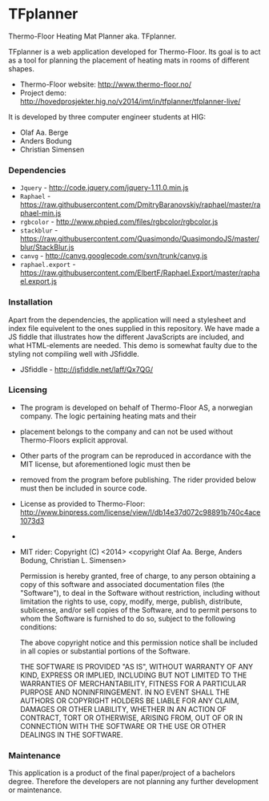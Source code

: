 TFplanner
=======
Thermo-Floor Heating Mat Planner aka. TFplanner.

TFplanner is a web application developed for Thermo-Floor. 
Its goal is to act as a tool for planning the placement of heating mats in rooms of different shapes.

* Thermo-Floor website: http://www.thermo-floor.no/
* Project demo: http://hovedprosjekter.hig.no/v2014/imt/in/tfplanner/tfplanner-live/

It is developed by three computer engineer students at HIG:
* Olaf Aa. Berge
* Anders Bodung
* Christian Simensen

### Dependencies
* `Jquery` - http://code.jquery.com/jquery-1.11.0.min.js
* `Raphael` - https://raw.githubusercontent.com/DmitryBaranovskiy/raphael/master/raphael-min.js
* `rgbcolor` - http://www.phpied.com/files/rgbcolor/rgbcolor.js
* `stackblur` - https://raw.githubusercontent.com/Quasimondo/QuasimondoJS/master/blur/StackBlur.js
* `canvg` - http://canvg.googlecode.com/svn/trunk/canvg.js
* `raphael.export` - https://raw.githubusercontent.com/ElbertF/Raphael.Export/master/raphael.export.js

### Installation
Apart from the dependencies, the application will need a stylesheet and index file equivelent to the ones supplied in this repository.
We have made a JS fiddle that illustrates how the different JavaScripts are included, and what HTML-elements are needed. 
This demo is somewhat faulty due to the styling not compiling well with JSfiddle.

* JSfiddle - http://jsfiddle.net/laff/Qx7QG/

### Licensing
* The program is developed on behalf of Thermo-Floor AS, a norwegian company. The logic pertaining heating mats and their
* placement belongs to the company and can not be used without Thermo-Floors explicit approval.
* Other parts of the program can be reproduced in accordance with the MIT license, but aforementioned logic must then be
* removed from the program before publishing. The rider provided below must then be included in source code.

* License as provided to Thermo-Floor: http://www.binpress.com/license/view/l/db14e37d072c98891b740c4ace1073d3
*
* MIT rider:
    Copyright (C) <2014> <copyright Olaf Aa. Berge, Anders Bodung, Christian L. Simensen>


    Permission is hereby granted, free of charge, to any person obtaining a copy of this software and associated documentation 
	files (the "Software"), to deal in the Software without restriction, including without limitation the rights to use, copy,
	modify, merge, publish, distribute, sublicense, and/or sell copies of the Software, and to permit persons to whom the
	Software is furnished to do so, subject to the following conditions:

    The above copyright notice and this permission notice shall be included in all copies or substantial portions of the Software.

    THE SOFTWARE IS PROVIDED "AS IS", WITHOUT WARRANTY OF ANY KIND, EXPRESS OR IMPLIED, INCLUDING BUT NOT LIMITED TO THE
	WARRANTIES OF MERCHANTABILITY, FITNESS FOR A PARTICULAR PURPOSE AND NONINFRINGEMENT. IN NO EVENT SHALL THE AUTHORS OR
	COPYRIGHT HOLDERS BE LIABLE FOR ANY CLAIM, DAMAGES OR OTHER LIABILITY, WHETHER IN AN ACTION OF CONTRACT, TORT OR OTHERWISE, 
	ARISING FROM, OUT OF OR IN CONNECTION WITH THE SOFTWARE OR THE USE OR OTHER DEALINGS IN THE SOFTWARE.

### Maintenance
This application is a product of the final paper/project of a bachelors degree.
Therefore the developers are not planning any further development or maintenance.
